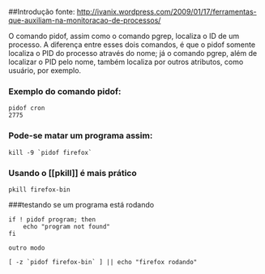 ##Introdução
fonte: http://ivanix.wordpress.com/2009/01/17/ferramentas-que-auxiliam-na-monitoracao-de-processos/

O comando pidof, assim como o comando pgrep, localiza o ID de um processo. A
diferença entre esses dois comandos, é que o pidof somente localiza o PID do
processo através do nome; já o comando pgrep, além de localizar o PID pelo
nome, também localiza por outros atributos, como usuário, por exemplo.

### Exemplo do comando pidof:

    pidof cron
    2775

### Pode-se matar um programa assim:

    kill -9 `pidof firefox`

### Usando o [[pkill]] é mais prático

    pkill firefox-bin

###testando se um programa está rodando

    if ! pidof program; then
        echo "program not found"
    fi

    outro modo

    [ -z `pidof firefox-bin` ] || echo "firefox rodando"

